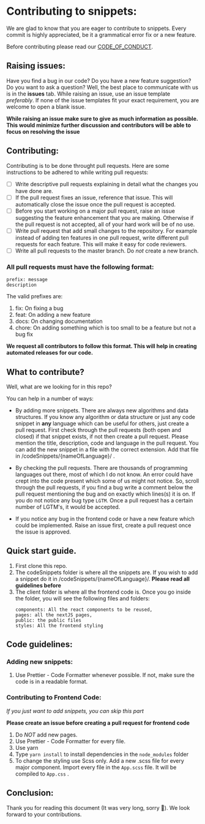 # Contributing to snippets:

We are glad to know that you are eager to contribute to snippets. Every commit is highly appreciated, be it a grammatical error fix or a new feature.

Before contributing please read our [CODE_OF_CONDUCT](https://github.com/mitheelgajare/snippets/blob/master/CODE_OF_CONDUCT.md).

## Raising issues:

Have you find a bug in our code? Do you have a new feature suggestion? Do you want to ask a question? Well, the best place to communicate with us is in the **issues** tab.
While raising an issue, use an issue template  *preferably*. If none of the issue templates fit your exact requirement, you are welcome to open a blank issue. 

**While raising an issue make sure to give as much information as possible. This would minimize further discussion and contributors will be able to focus on resolving the issue**

## Contributing:

Contributing is to be done throught pull requests. Here are some instructions to be adhered to while writing pull requests:

- [ ] Write descriptive pull requests explaining in detail what the changes you have done are.
- [ ] If the pull request fixes an issue, reference that issue. This will automatically close the issue once the pull request is accepted.
- [ ] Before you start working on a major pull request, raise an issue suggesting the feature enhancement that you are making. Otherwise if the pull request is not accepted, all of your hard work will be of no use.
- [ ] Write pull request that add small changes to the repository. For example instead of adding ten features in one pull request, write different pull requests for each feature. This will make it easy for code reviewers.
- [ ] Write all pull requests to the master branch. Do *not* create a new branch.

### All pull requests must have the following format:

```
prefix: message
description
```



The valid prefixes are:

1. fix: On fixing a bug
1. feat: On adding a new feature
1. docs: On changing documentation
1. chore: On adding something which is too small to be a feature but not a bug fix

**We request all contributors to follow this format. This will help in creating automated releases for our code.**
      


## What to contribute?

Well, what are we looking for in this repo?

You can help in a number of ways:

- By adding more snippets. There are always new algorithms and data structures. If you know any algorithm or data structure or just any code snippet in **any** language which can be useful for others, just create a pull request. First check through the pull requests (both open and closed) if that snippet exists, if not then create a pull request. Please mention the title, description, code and language in the pull request. You can add the new snippet in a file with the correct extension. Add that file in /codeSnippets/{nameOfLanguage}/ .

- By checking the pull requests. There are thousands of programming languages out there, most of which I do not know. An error could have crept into the code present which some of us might not notice. So, scroll through the pull requests, if you find a bug write a comment below the pull request mentioning the bug and on exactly which lines(s) it is on.
If you do not notice any bug type `LGTM`. Once a pull request has a certain number of LGTM's, it would be accepted.

- If you notice any bug in the frontend code or have a new feature which could be implemented. Raise an issue first, create a pull request once the issue is approved.


## Quick start guide.

1. First clone this repo.
1. The codeSnippets folder is where all the snippets are. If you wish to add a snippet do it in /codeSnippets/{nameOfLanguage}/. **Please read all guidelines before**
1. The client folder is where all the frontend code is. Once you go inside the folder, you will see the following files and folders: 
      ```
      components: All the react components to be reused,
      pages: all the nextJS pages,
      public: the public files
      styles: All the frontend styling
      ```


## Code guidelines: 

### Adding new snippets:
1. Use Prettier - Code Formatter whenever possible. If not, make sure the code is in a readable format.

### Contributing to Frontend Code:
*If you just want to add snippets, you can skip this part*

**Please create an issue before creating a pull request for frontend code**

1. Do *NOT* add new pages.
2. Use Prettier - Code Formatter for every file.
3. Use yarn
4. Type `yarn install` to install dependencies in the `node_modules` folder
5. To change the styling use Scss only. Add a new .scss file for every major component. Import every file in the `App.scss` file. It will be compiled to `App.css` .


## Conclusion:

Thank you for reading this document (It was very long, sorry 😬). We look forward to your contributions.


